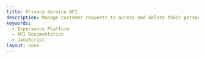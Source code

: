 ```yaml
---
title: Privacy Service API
description: Manage customer requests to access and delete their personal data.
keywords: 
  - Experience Platform
  - API Documentation
  - JavaScript
layout: none
--- 
```

<RedoclyAPIBlock src="/experience-platform-apis/swagger-specs/privacy-service.yaml"/>